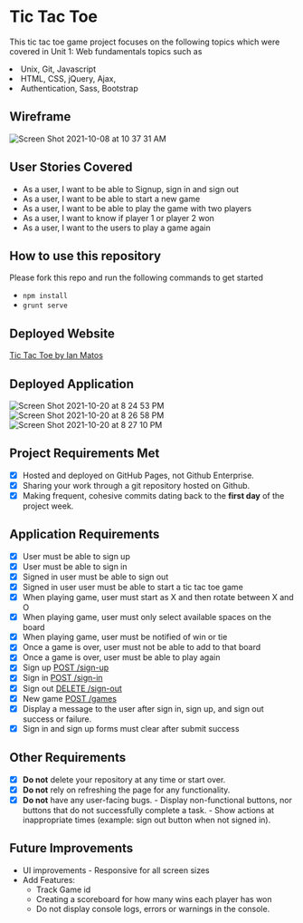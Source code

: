 # Tic Tac Toe

This tic tac toe game project focuses on the following topics which were covered in Unit 1: Web fundamentals topics such as

<li>Unix, Git, Javascript
<li>HTML, CSS, jQuery, Ajax,
<li>Authentication, Sass, Bootstrap

## Wireframe
![Screen Shot 2021-10-08 at 10 37 31 AM](https://user-images.githubusercontent.com/88846920/138191920-626c170c-1c4e-4e2f-a64f-2e24e197ad07.png)


## User Stories Covered

- As a user, I want to be able to Signup, sign in and sign out
- As a user, I want to be able to start a new game
- As a user, I want to be able to play the game with two players
- As a user, I want to know if player 1 or player 2 won
- As a user, I want to the users to play a game again

## How to use this repository

Please fork this repo and run the following commands to get started

- `npm install`
- `grunt serve`

## Deployed Website

[Tic Tac Toe by Ian Matos](https://iamatos3.github.io/tictactoe/)

## Deployed Application
![Screen Shot 2021-10-20 at 8 24 53 PM](https://user-images.githubusercontent.com/88846920/138191854-0fc44629-7f95-4a45-a55a-fdb16e711e5b.png)
![Screen Shot 2021-10-20 at 8 26 58 PM](https://user-images.githubusercontent.com/88846920/138191860-5f20b025-e0a2-4647-aa16-71e2e036d89f.png)
![Screen Shot 2021-10-20 at 8 27 10 PM](https://user-images.githubusercontent.com/88846920/138191870-11eb8046-c93d-49c9-9e7e-9f052a75ee9c.png)


## Project Requirements Met
- [X] Hosted and deployed on GitHub Pages, not Github Enterprise.
- [X] Sharing your work through a git repository hosted on Github.
- [X] Making frequent, cohesive commits dating back to the **first day** of the project week.

## Application Requirements

- [X] User must be able to sign up
- [X] User must be able to sign in
- [X] Signed in user must be able to sign out
- [X] Signed in user user must be able to start a tic tac toe game
- [X] When playing game, user must start as X and then rotate between X and O
- [X] When playing game, user must only select available spaces on the board
- [X] When playing game, user must be notified of win or tie
- [X] Once a game is over, user must not be able to add to that board
- [X] Once a game is over, user must be able to play again
- [X] Sign up [POST /sign-up](https://git.generalassemb.ly/seir-flex-831/game-project-api/blob/master/docs/user.md#signup)
- [X] Sign in [POST /sign-in](https://git.generalassemb.ly/seir-flex-831/game-project-api/blob/master/docs/user.md#signin)
- [X] Sign out [DELETE /sign-out](https://git.generalassemb.ly/seir-flex-831/game-project-api/blob/master/docs/user.md#signout)
- [X] New game [POST /games](https://git.generalassemb.ly/seir-flex-831/game-project-api/blob/master/docs/game.md#create)
- [X] Display a message to the user after sign in, sign up, and sign out success or failure.
- [X] Sign in and sign up forms must clear after submit success

## Other Requirements

- [X] **Do not** delete your repository at any time or start over.
- [X] **Do not** rely on refreshing the page for any functionality.
- [X] **Do not** have any user-facing bugs.
      -  Display non-functional buttons, nor buttons that do not successfully complete a task.
      -  Show actions at inappropriate times (example: sign out button when not signed in).

## Future Improvements

- UI improvements - Responsive for all screen sizes
- Add Features:
  - Track Game id
  - Creating a scoreboard for how many wins each player has won
  - Do not display console logs, errors or warnings in the console.
